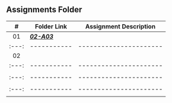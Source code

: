 ##  Assignments Folder

|   #   | Folder Link                                                                                                             | Assignment Description |
| :---: | ----------------------------------------------------------------------------------------------------------------------- | ---------------------- |
|  01   | ***<a href="https://github.com/rugbyprof/2143-Object-Oriented-Programming/tree/master/Assignments/02-A03">02-A03</a>*** |                        |
| :---: | -----------                                                                                                             | ---------------------- |
|  02   |                                                                                                                         |                        |
| :---: | -----------                                                                                                             | ---------------------- |
|       |                                                                                                                         |                        |
| :---: | -----------                                                                                                             | ---------------------- |
|       |                                                                                                                         |                        |
| :---: | -----------                                                                                                             | ---------------------- |
|       |                                                                                                                         |                        |